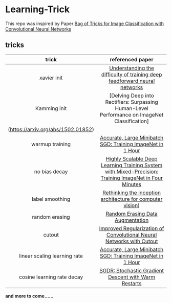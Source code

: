 # Learning-Trick

This repo was inspired by Paper [Bag of Tricks for Image Classification with Convolutional Neural Networks](https://arxiv.org/abs/1812.01187)

## tricks

|trick|referenced paper|
|:---:|:---:|
|xavier init|[Understanding the difficulty of training deep feedforward neural networks](http://proceedings.mlr.press/v9/glorot10a/glorot10a.pdf)|
|Kamming init|[Delving Deep into Rectifiers: Surpassing Human-Level Performance on ImageNet Classification]
(https://arxiv.org/abs/1502.01852)|
|warmup training|[Accurate, Large Minibatch SGD: Training ImageNet in 1 Hour](https://arxiv.org/abs/1706.02677v2)|
|no bias decay|[Highly Scalable Deep Learning Training System with Mixed-Precision: Training ImageNet in Four Minutes](https://arxiv.org/abs/1807.11205vx)|
|label smoothing|[Rethinking the inception architecture for computer vision](https://arxiv.org/abs/1512.00567v3))|
|random erasing|[Random Erasing Data Augmentation](https://arxiv.org/abs/1708.04896v2)|
|cutout|[Improved Regularization of Convolutional Neural Networks with Cutout](https://arxiv.org/abs/1708.04552v2)|
|linear scaling learning rate|[Accurate, Large Minibatch SGD: Training ImageNet in 1 Hour](https://arxiv.org/abs/1706.02677v2)|
|cosine learning rate decay|[SGDR: Stochastic Gradient Descent with Warm Restarts](https://arxiv.org/abs/1608.03983)|

**and more to come......**

